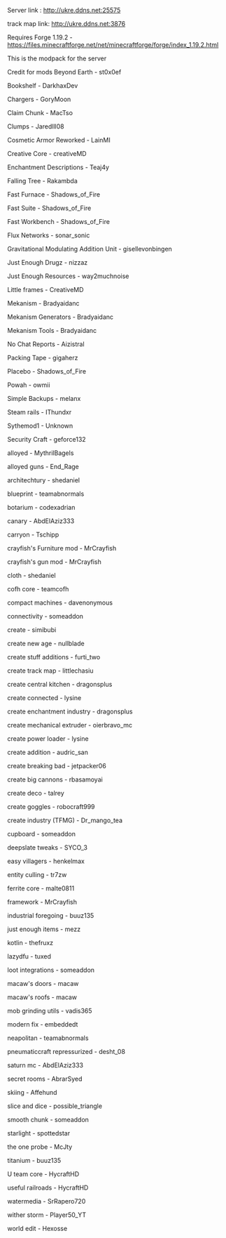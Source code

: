 Server link : http://ukre.ddns.net:25575

track map link: http://ukre.ddns.net:3876

Requires Forge 1.19.2 - https://files.minecraftforge.net/net/minecraftforge/forge/index_1.19.2.html


This is the modpack for the server


Credit for mods
Beyond Earth - st0x0ef

Bookshelf - DarkhaxDev

Chargers - GoryMoon

Claim Chunk - MacTso

Clumps - Jaredlll08

Cosmetic Armor Reworked - LainMI

Creative Core - creativeMD

Enchantment Descriptions - Teaj4y

Falling Tree - Rakambda

Fast Furnace - Shadows_of_Fire

Fast Suite - Shadows_of_Fire

Fast Workbench - Shadows_of_Fire

Flux Networks - sonar_sonic

Gravitational Modulating Addition Unit - gisellevonbingen

Just Enough Drugz - nizzaz

Just Enough Resources - way2muchnoise

Little frames - CreativeMD

Mekanism - Bradyaidanc

Mekanism Generators - Bradyaidanc

Mekanism Tools - Bradyaidanc

No Chat Reports - Aizistral

Packing Tape - gigaherz

Placebo - Shadows_of_Fire

Powah - owmii

Simple Backups - melanx

Steam rails - IThundxr

Sythemod1 - Unknown

Security Craft - geforce132

alloyed - MythrilBagels

alloyed guns - End_Rage

architechtury - shedaniel

blueprint - teamabnormals

botarium - codexadrian

canary - AbdElAziz333

carryon - Tschipp

crayfish's Furniture mod - MrCrayfish

crayfish's gun mod - MrCrayfish

cloth - shedaniel

cofh core - teamcofh

compact machines - davenonymous

connectivity - someaddon

create - simibubi

create new age - nullblade 

create stuff additions - furti_two

create track map - littlechasiu

create central kitchen - dragonsplus

create connected - lysine

create enchantment industry - dragonsplus

create mechanical extruder - oierbravo_mc

create power loader - lysine

create addition - audric_san

create breaking bad - jetpacker06

create big cannons - rbasamoyai

create deco - talrey

create goggles - robocraft999

create industry (TFMG) - Dr_mango_tea

cupboard - someaddon

deepslate tweaks - SYCO_3

easy villagers - henkelmax

entity culling - tr7zw

ferrite core - malte0811

framework - MrCrayfish

industrial foregoing - buuz135

just enough items - mezz

kotlin - thefruxz

lazydfu - tuxed

loot integrations - someaddon

macaw's doors - macaw

macaw's roofs - macaw

mob grinding utils - vadis365

modern fix - embeddedt

neapolitan - teamabnormals

pneumaticcraft repressurized - desht_08

saturn mc - AbdElAziz333

secret rooms - AbrarSyed

skiing - Affehund

slice and dice - possible_triangle

smooth chunk - someaddon

starlight - spottedstar

the one probe - McJty

titanium - buuz135

U team core - HycraftHD

useful railroads - HycraftHD

watermedia - SrRapero720

wither storm - Player50_YT

world edit - Hexosse
